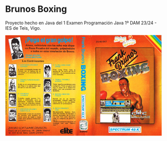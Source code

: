 # Brunos Boxing

Proyecto hecho en Java del 1  Examen Programación Java 1º DAM 23/24 - IES de Teis, Vigo.

![ImagenPortada](.\FrankBrunosBoxing(ZafiChip).jpg)